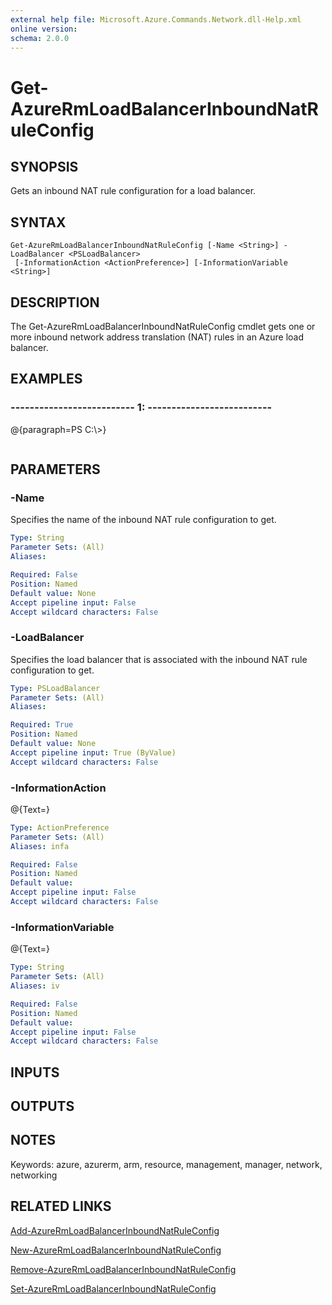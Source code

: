 ```yaml
---
external help file: Microsoft.Azure.Commands.Network.dll-Help.xml
online version: 
schema: 2.0.0
---
```


# Get-AzureRmLoadBalancerInboundNatRuleConfig
## SYNOPSIS
Gets an inbound NAT rule configuration for a load balancer.

## SYNTAX

```
Get-AzureRmLoadBalancerInboundNatRuleConfig [-Name <String>] -LoadBalancer <PSLoadBalancer>
 [-InformationAction <ActionPreference>] [-InformationVariable <String>]
```

## DESCRIPTION
The Get-AzureRmLoadBalancerInboundNatRuleConfig cmdlet gets one or more inbound network address translation (NAT) rules in an Azure load balancer.

## EXAMPLES

### --------------------------  1:  --------------------------
@{paragraph=PS C:\\\>}

```

```

## PARAMETERS

### -Name
Specifies the name of the inbound NAT rule configuration to get.

```yaml
Type: String
Parameter Sets: (All)
Aliases: 

Required: False
Position: Named
Default value: None
Accept pipeline input: False
Accept wildcard characters: False
```

### -LoadBalancer
Specifies the load balancer that is associated with the inbound NAT rule configuration to get.

```yaml
Type: PSLoadBalancer
Parameter Sets: (All)
Aliases: 

Required: True
Position: Named
Default value: None
Accept pipeline input: True (ByValue)
Accept wildcard characters: False
```

### -InformationAction
@{Text=}

```yaml
Type: ActionPreference
Parameter Sets: (All)
Aliases: infa

Required: False
Position: Named
Default value: 
Accept pipeline input: False
Accept wildcard characters: False
```

### -InformationVariable
@{Text=}

```yaml
Type: String
Parameter Sets: (All)
Aliases: iv

Required: False
Position: Named
Default value: 
Accept pipeline input: False
Accept wildcard characters: False
```

## INPUTS

## OUTPUTS

## NOTES
Keywords: azure, azurerm, arm, resource, management, manager, network, networking

## RELATED LINKS

[Add-AzureRmLoadBalancerInboundNatRuleConfig]()

[New-AzureRmLoadBalancerInboundNatRuleConfig]()

[Remove-AzureRmLoadBalancerInboundNatRuleConfig]()

[Set-AzureRmLoadBalancerInboundNatRuleConfig]()

